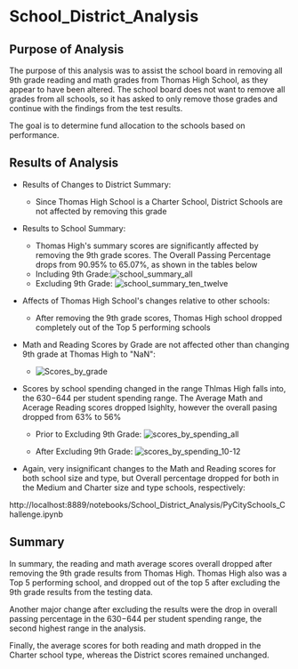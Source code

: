 # School_District_Analysis

## Purpose of Analysis
The purpose of this analysis was to assist the school board in removing all 9th grade reading and math grades from Thomas High School, as they appear to have been altered. The school board does not want to remove all grades from all schools, so it has asked to only remove those grades and continue with the findings from the test results.

The goal is to determine fund allocation to the schools based on performance.

## Results of Analysis

* Results of Changes to District Summary:
  * Since Thomas High School is a Charter School, District Schools are not affected by removing this grade
* Results to School Summary:
  * Thomas High's summary scores are significantly affected by removing the 9th grade scores. The Overall Passing Percentage drops from 90.95% to 65.07%, as shown in the tables below
  * Including 9th Grade:![school_summary_all](https://user-images.githubusercontent.com/80076110/114345200-e94afb80-9b26-11eb-8dc3-89f1f179d6df.png)
  * Excluding 9th Grade: ![school_summary_ten_twelve](https://user-images.githubusercontent.com/80076110/114345236-f831ae00-9b26-11eb-83ef-8899ac58b3d0.png)
* Affects of Thomas High School's changes relative to other schools:
  * After removing the 9th grade scores, Thomas High school dropped completely out of the Top 5 performing schools

* Math and Reading Scores by Grade are not affected other than changing 9th grade at Thomas High to "NaN":
  * ![Scores_by_grade](https://user-images.githubusercontent.com/80076110/114347764-1a2d2f80-9b2b-11eb-85d2-13de12675517.png)

* Scores by school spending changed in the range Thlmas High falls into, the $630-$644 per student spending range. The Average Math and Acerage Reading scores dropped lsighlty, however the overall pasing dropped from 63% to 56%
  * Prior to Excluding 9th Grade: ![scores_by_spending_all](https://user-images.githubusercontent.com/80076110/114347838-3f21a280-9b2b-11eb-86c7-1c2e2438ab3f.png)

  * After Excluding 9th Grade: ![scores_by_spending_10-12](https://user-images.githubusercontent.com/80076110/114347936-68423300-9b2b-11eb-96f8-bbc036acc0c4.png)

* Again, very insignificant changes to the Math and Reading scores for both school size and type, but Overall percentage dropped for both in the Medium and Charter size and type schools, respectively:

http://localhost:8889/notebooks/School_District_Analysis/PyCitySchools_Challenge.ipynb


## Summary

In summary, the reading and math average scores overall dropped after removing the 9th grade results from Thomas High. Thomas High also was a Top 5 performing school, and dropped out of the top 5 after excluding the 9th grade results from the testing data. 

Another major change after excluding the results were the drop in overall passing percentage in the $630-$644 per student spending range, the second highest range in the analysis.

Finally, the average scores for both reading and math dropped in the Charter school type, whereas the District scores remained unchanged.

